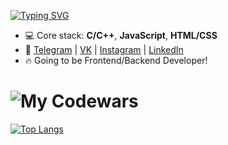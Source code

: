 [![Typing SVG](https://readme-typing-svg.herokuapp.com?multiline=true&lines=Islam+Taisumov)](https://git.io/typing-svg)
+ 💻 Core stack: **C/С++**, **JavaScript**, **HTML/CSS** 
+ 🚀 [Telegram](https://t.me/taisumov) | [VK](https://www.vk.com/taisumoov) | [Instagram](https://www.instagram.com/_taisumov) | [LinkedIn](https://www.linkedin.com/in/taisumov/)
+ 🔥 Going to be Frontend/Backend Developer!
# ![My Codewars](https://www.codewars.com/users/taisumov/badges/large)

[![Top Langs](https://github-readme-stats.vercel.app/api/top-langs/?username=taisumov&theme=dark)](https://github.com/taisumov/github-readme-stats)
